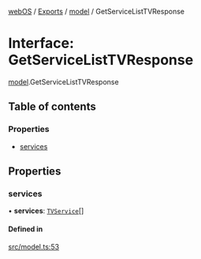 [webOS](../README.md) / [Exports](../modules.md) / [model](../modules/model.md) / GetServiceListTVResponse

# Interface: GetServiceListTVResponse

[model](../modules/model.md).GetServiceListTVResponse

## Table of contents

### Properties

- [services](model.GetServiceListTVResponse.md#services)

## Properties

### services

• **services**: [`TVService`](model.TVService.md)[]

#### Defined in

[src/model.ts:53](https://github.com/Dabolus/webos-tv/blob/a44bbc5/src/model.ts#L53)
